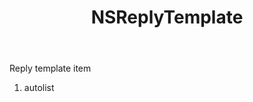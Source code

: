 ﻿---
uid: crmscript_ref_NSReplyTemplate
title: NSReplyTemplate
intellisense: Void.NSReplyTemplate
keywords: NSReplyTemplate
so.topic: reference
---

Reply template item

1. autolist 

